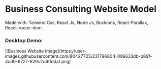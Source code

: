 <h1>Business Consulting Website Model</h1>

Made with: Tailwind Css, React Js, Node Js, BoxIcons, React-Parallax, React-router-dom.

<h3>Desktop Demo:</h3>
![Business Website Image](https://user-images.githubusercontent.com/80427725/231796804-099633db-b89f-4cd9-8727-829c2d60dda1.png)
